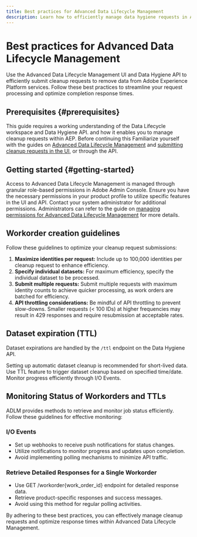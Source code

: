 ```yaml
---
title: Best practices for Advanced Data Lifecycle Management
description: Learn how to efficiently manage data hygiene requests in Adobe Experience Platform using the Advanced Data Lifecycle Management UI and Data Hygiene API. This guide covers best practices such as maximizing identities per request, specifying individual datasets, and being mindful of API throttling to prevent slowdowns. The document includes guidelines for setting up automatic dataset cleanup, how to monitor work order statuses, and detailed response retrieval methods. Follow these practices to streamline your request processing and optimize response times.
---
```

# Best practices for Advanced Data Lifecycle Management

Use the Advanced Data Lifecycle Management UI and Data Hygiene API to efficiently submit cleanup requests to remove data from Adobe Experience Platform services. Follow these best practices to streamline your request processing and optimize completion response times.

## Prerequisites {#prerequisites}

This guide requires a working understanding of the Data Lifecycle workspace and Data Hygiene API. and how it enables you to manage cleanup requests within AEP. Before continuing this Familiarize yourself with the guides on [Advanced Data Lifecycle Management](./data-hygiene-service.md) and [submitting cleanup requests in the UI](./ui/user-guide.md#creating-workorders), or through the API.

## Getting started {#getting-started}

Access to Advanced Data Lifecycle Management is managed through granular role-based permissions in Adobe Admin Console. Ensure you have the necessary permissions in your product profile to utilize specific features in the UI and API. Contact your system administrator for additional permissions. Administrators can refer to the guide on [managing permissions for Advanced Data Lifecycle Management](./permissions.md) for more details.

## Workorder creation guidelines

Follow these guidelines to optimize your cleanup request submissions:

1. **Maximize identities per request:** Include up to 100,000 identities per cleanup request to enhance efficiency.
2. **Specify individual datasets:** For maximum efficiency, specify the individual dataset to be processed.
3. **Submit multiple requests:** Submit multiple requests with maximum identity counts to achieve quicker processing, as work orders are batched for efficiency.
4. **API throttling considerations:** Be mindful of API throttling to prevent slow-downs. Smaller requests (< 100 IDs) at higher frequencies may result in 429 responses and require resubmission at acceptable rates.

## Dataset expiration (TTL)

Dataset expirations are handled by the `/ttl` endpoint on the Data Hygiene API.

Setting up automatic dataset cleanup is recommended for short-lived data. Use TTL feature to trigger dataset cleanup based on specified time/date. Monitor progress efficiently through I/O Events.

## Monitoring Status of Workorders and TTLs

ADLM provides methods to retrieve and monitor job status efficiently. Follow these guidelines for effective monitoring:

### I/O Events

- Set up webhooks to receive push notifications for status changes.
- Utilize notifications to monitor progress and updates upon completion.
- Avoid implementing polling mechanisms to minimize API traffic.

### Retrieve Detailed Responses for a Single Workorder

- Use GET /workorder{work_order_id} endpoint for detailed response data.
- Retrieve product-specific responses and success messages.
- Avoid using this method for regular polling activities.

By adhering to these best practices, you can effectively manage cleanup requests and optimize response times within Advanced Data Lifecycle Management.
